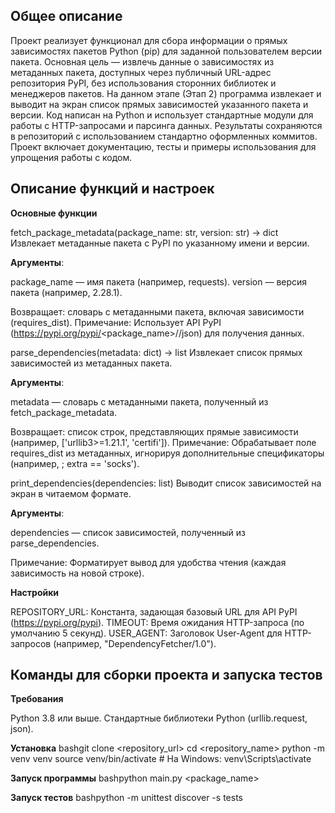 ## Общее описание
Проект реализует функционал для сбора информации о прямых зависимостях пакетов Python (pip) для заданной пользователем версии пакета. Основная цель — извлечь данные о зависимостях из метаданных пакета, доступных через публичный URL-адрес репозитория PyPI, без использования сторонних библиотек и менеджеров пакетов. На данном этапе (Этап 2) программа извлекает и выводит на экран список прямых зависимостей указанного пакета и версии. Код написан на Python и использует стандартные модули для работы с HTTP-запросами и парсинга данных.
Результаты сохраняются в репозиторий с использованием стандартно оформленных коммитов. Проект включает документацию, тесты и примеры использования для упрощения работы с кодом.

## Описание функций и настроек
**Основные функции**

fetch_package_metadata(package_name: str, version: str) -> dict
Извлекает метаданные пакета с PyPI по указанному имени и версии.

**Аргументы**:

package_name — имя пакета (например, requests).
version — версия пакета (например, 2.28.1).


Возвращает: словарь с метаданными пакета, включая зависимости (requires_dist).
Примечание: Использует API PyPI (https://pypi.org/pypi/<package_name>/<version>/json) для получения данных.


parse_dependencies(metadata: dict) -> list
Извлекает список прямых зависимостей из метаданных пакета.

**Аргументы**:

metadata — словарь с метаданными пакета, полученный из fetch_package_metadata.


Возвращает: список строк, представляющих прямые зависимости (например, ['urllib3>=1.21.1', 'certifi']).
Примечание: Обрабатывает поле requires_dist из метаданных, игнорируя дополнительные спецификаторы (например, ; extra == 'socks').


print_dependencies(dependencies: list)
Выводит список зависимостей на экран в читаемом формате.

**Аргументы**:

dependencies — список зависимостей, полученный из parse_dependencies.


Примечание: Форматирует вывод для удобства чтения (каждая зависимость на новой строке).

**Настройки**

REPOSITORY_URL: Константа, задающая базовый URL для API PyPI (https://pypi.org/pypi).
TIMEOUT: Время ожидания HTTP-запроса (по умолчанию 5 секунд).
USER_AGENT: Заголовок User-Agent для HTTP-запросов (например, "DependencyFetcher/1.0").


## Команды для сборки проекта и запуска тестов
**Требования**

Python 3.8 или выше.
Стандартные библиотеки Python (urllib.request, json).

**Установка**
bashgit clone <repository_url>
cd <repository_name>
python -m venv venv
source venv/bin/activate  # На Windows: venv\Scripts\activate

**Запуск программы**
bashpython main.py <package_name> <version>

**Запуск тестов**
bashpython -m unittest discover -s tests


